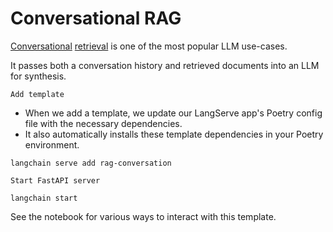 # Conversational RAG 

[Conversational](https://python.langchain.com/docs/expression_language/cookbook/retrieval#conversational-retrieval-chain) [retrieval](https://python.langchain.com/docs/use_cases/question_answering/) is one of the most popular LLM use-cases.

It passes both a conversation history and retrieved documents into an LLM for synthesis.

`Add template`

* When we add a template, we update our LangServe app's Poetry config file with the necessary dependencies.
* It also automatically installs these template dependencies in your Poetry environment.
```
langchain serve add rag-conversation
```

`Start FastAPI server`
```
langchain start
```

See the notebook for various ways to interact with this template.